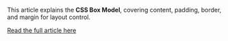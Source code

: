 This article explains the **CSS Box Model**, covering content, padding, border, and margin for layout control.

[Read the full article here](https://css-box-model-explained.hashnode.dev/css-box-model-explained)